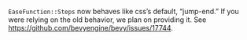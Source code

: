 <!-- Note to editors: this should be adjusted if 17744 is addressed, and possibly combined with the notes from the PR that fixes it. -->

`EaseFunction::Steps` now behaves like css’s default, “jump-end.” If you were relying on the old behavior, we plan on providing it. See https://github.com/bevyengine/bevy/issues/17744.
